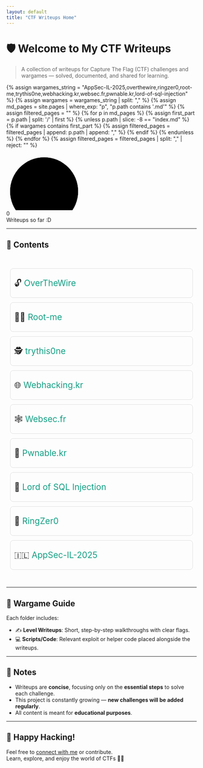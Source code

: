 ```yaml
---
layout: default
title: "CTF Writeups Home"
---
```


# 🛡️ Welcome to My CTF Writeups

> A collection of writeups for Capture The Flag (CTF) challenges and wargames — solved, documented, and shared for learning.

{% assign wargames_string = "AppSec-IL-2025,overthewire,ringzer0,root-me,trythis0ne,webhacking.kr,websec.fr,pwnable.kr,lord-of-sql-injection" %}
{% assign wargames = wargames_string | split: "," %}
{% assign md_pages = site.pages | where_exp: "p", "p.path contains '.md'" %}
{% assign filtered_pages = "" %}
{% for p in md_pages %}
  {% assign first_part = p.path | split: '/' | first %}
  {% unless p.path | slice: -8 == "index.md" %}
    {% if wargames contains first_part %}
      {% assign filtered_pages = filtered_pages | append: p.path | append: "," %}
    {% endif %}
  {% endunless %}
{% endfor %}
{% assign filtered_pages = filtered_pages | split: "," | reject: "" %}


<div class="circle-counter" data-count="{{ filtered_pages | size }}">
   <svg>
    <defs>
      <linearGradient id="gradient" x1="0%" y1="0%" x2="100%" y2="100%">
        <stop offset="0%" stop-color="#3b82f6"/>
        <stop offset="50%" stop-color="#06b6d4"/>
        <stop offset="100%" stop-color="#8b5cf6"/>
      </linearGradient>
      <filter id="glow">
        <feGaussianBlur stdDeviation="4" result="blur"/>
        <feMerge>
          <feMergeNode in="blur"/>
          <feMergeNode in="SourceGraphic"/>
        </feMerge>
      </filter>
    </defs>
    <circle class="bg" cx="100" cy="100" r="90"></circle>
    <circle class="progress" cx="100" cy="100" r="90"></circle>
  </svg>
  <div class="text-wrapper">
    <div class="count">0</div>
    <div class="label">Writeups so far :D</div>
  </div>
</div>

<link rel="stylesheet" href="{{ '/assets/css/counter.css' | relative_url }}">
<script src="{{ '/assets/js/counter.js' | relative_url }}"></script>


---

## 📁 Contents

<div style="font-size: 1.4rem; line-height: 2.5; padding: 10px;">
  <ul style="list-style-type: none; padding: 0;">
    <li style="margin-bottom: 12px; border: 1px solid #ddd; padding: 10px; border-radius: 8px; transition: background-color 0.3s;">
      🔓 <a href="./overthewire/" style="text-decoration: none; color: #16a085;">OverTheWire</a>
    </li>
    <li style="margin-bottom: 12px; border: 1px solid #ddd; padding: 10px; border-radius: 8px; transition: background-color 0.3s;">
      🏴‍☠️ <a href="./root-me/" style="text-decoration: none; color: #16a085;">Root-me</a>
    </li>
    <li style="margin-bottom: 12px; border: 1px solid #ddd; padding: 10px; border-radius: 8px; transition: background-color 0.3s;">
      🕵️ <a href="./trythis0ne/" style="text-decoration: none; color: #16a085;">trythis0ne</a>
    </li>
    <li style="margin-bottom: 12px; border: 1px solid #ddd; padding: 10px; border-radius: 8px; transition: background-color 0.3s;">
      🌐 <a href="./webhacking.kr/" style="text-decoration: none; color: #16a085;">Webhacking.kr</a>
    </li>
    <li style="margin-bottom: 12px; border: 1px solid #ddd; padding: 10px; border-radius: 8px; transition: background-color 0.3s;">
      🕸️ <a href="./websec.fr/" style="text-decoration: none; color: #16a085;">Websec.fr</a>
    </li>
    <li style="margin-bottom: 12px; border: 1px solid #ddd; padding: 10px; border-radius: 8px; transition: background-color 0.3s;">
      🧨 <a href="./pwnable.kr/" style="text-decoration: none; color: #16a085;">Pwnable.kr</a>
    </li>
    <li style="margin-bottom: 12px; border: 1px solid #ddd; padding: 10px; border-radius: 8px; transition: background-color 0.3s;">
      🧮 <a href="./lord-of-sql-injection/" style="text-decoration: none; color: #16a085;">Lord of SQL Injection</a>
    </li>
    <li style="margin-bottom: 12px; border: 1px solid #ddd; padding: 10px; border-radius: 8px; transition: background-color 0.3s;">
      🎯 <a href="./ringzer0" style="text-decoration: none; color: #16a085;">RingZer0</a>
    </li>
    <li style="margin-bottom: 12px; border: 1px solid #ddd; padding: 10px; border-radius: 8px; transition: background-color 0.3s;">
      🇮🇱 <a href="./AppSec-IL-2025/" style="text-decoration: none; color: #16a085;">AppSec-IL-2025</a>
    </li>
  </ul>
</div>

---

## 🧭 Wargame Guide

Each folder includes:
- ✍️ **Level Writeups**: Short, step-by-step walkthroughs with clear flags.
- 💻 **Scripts/Code**: Relevant exploit or helper code placed alongside the writeups.

---

## 📝 Notes

- Writeups are **concise**, focusing only on the **essential steps** to solve each challenge.
- This project is constantly growing — **new challenges will be added regularly**.
- All content is meant for **educational purposes**.

---

## 🙌 Happy Hacking!

Feel free to [connect with me](https://github.com/avishaigonen123) or contribute.  
Learn, explore, and enjoy the world of CTFs 🧠💥




